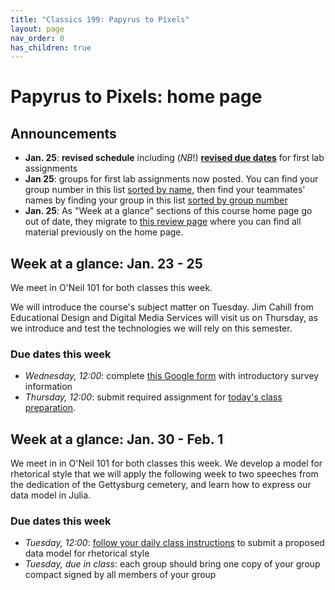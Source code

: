 ```yaml
---
title: "Classics 199: Papyrus to Pixels"
layout: page
nav_order: 0
has_children: true
---
```



# Papyrus to Pixels: home page


## Announcements


- **Jan. 25**: **revised schedule** including (*NB*!) [**revised due dates**](./duedates) for first lab assignments
- **Jan 25**:  groups for first lab assignments now posted. You can find your group number in this list [sorted by name](./labs/groups/groups-by-name), then find your teammates' names by finding your group in this list [sorted by group number](./labs/groups/groups-by-num)
- **Jan. 25**: As "Week at a glance" sections of this course home page go out of date, they migrate to [this review page](./previous/) where you can find all material previously on the home page.



## Week at a glance: Jan. 23 - 25

We meet in O'Neil 101 for both classes this week.

We will introduce the course's subject matter on Tuesday. Jim Cahill from Educational Design and Digital Media Services will visit us on Thursday, as we  introduce and test the technologies we will rely on this semester.


### Due dates this week

- *Wednesday, 12:00*: complete [this Google form](https://docs.google.com/forms/d/11tgd9yTntxP0_2yuO199p0tAhjGgFCk-9Jvy_Ve68eQ/edit?ts=65a96ef8) with introductory survey information
- *Thursday, 12:00*:  submit required assignment for [today's class preparation](./classes/content+tech1/).



## Week at a glance: Jan. 30 - Feb. 1

We meet in in O'Neil 101 for both classes this week. We develop a model for rhetorical style that we will apply the following week to two speeches from the dedication of the Gettysburg cemetery, and learn how to express our data model in Julia.

### Due dates this week


- *Tuesday, 12:00*: [follow your daily class instructions](./classes/content+tech1/) to submit a proposed data model for rhetorical style
- *Tuesday, due in class*: each group should bring one copy of your group compact signed by all members of your group
